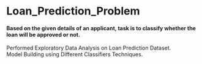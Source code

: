 # Loan_Prediction_Problem

#### Based on the given details of an applicant, task is to classify whether the loan will be approved or not.

Performed Exploratory Data Analysis on Loan Prediction Dataset.\
Model Building using Different Classifiers Techniques.

